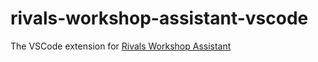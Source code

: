 # rivals-workshop-assistant-vscode
The VSCode extension for [Rivals Workshop Assistant](https://github.com/Rivals-Workshop-Community-Projects/rivals-workshop-assistant)
